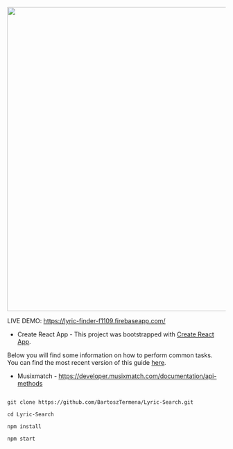 
<p align="center">
<img  src="https://media.giphy.com/media/5ndnDBvwAMhEufo32t/giphy.gif" width="700px">
</p>

LIVE DEMO: https://lyric-finder-f1109.firebaseapp.com/

- Create React App -
This project was bootstrapped with [Create React App](https://github.com/facebook/create-react-app).

Below you will find some information on how to perform common tasks.<br>
You can find the most recent version of this guide [here](https://github.com/facebook/create-react-app/blob/master/packages/react-scripts/template/README.md).

- Musixmatch -
https://developer.musixmatch.com/documentation/api-methods



```

git clone https://github.com/BartoszTermena/Lyric-Search.git

cd Lyric-Search

npm install

npm start
```


